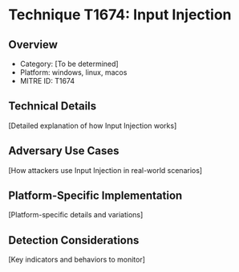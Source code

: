 # Technique T1674: Input Injection

## Overview
- Category: [To be determined]
- Platform: windows, linux, macos
- MITRE ID: T1674

## Technical Details
[Detailed explanation of how Input Injection works]

## Adversary Use Cases
[How attackers use Input Injection in real-world scenarios]

## Platform-Specific Implementation
[Platform-specific details and variations]

## Detection Considerations
[Key indicators and behaviors to monitor]

